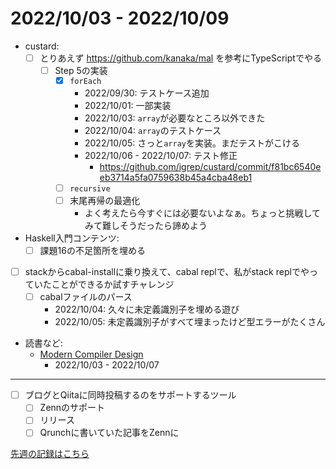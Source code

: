 # 2022/10/03 - 2022/10/09

- custard:
    - [ ] とりあえず <https://github.com/kanaka/mal> を参考にTypeScriptでやる
        - [ ] Step 5の実装
            - [x] `forEach`
                - 2022/09/30: テストケース追加
                - 2022/10/01: 一部実装
                - 2022/10/03: `array`が必要なところ以外できた
                - 2022/10/04: `array`のテストケース
                - 2022/10/05: さっと`array`を実装。まだテストがこける
                - 2022/10/06 - 2022/10/07: テスト修正
                    - <https://github.com/igrep/custard/commit/f81bc6540eeb3714a5fa0759638b45a4cba48eb1>
            - [ ] `recursive`
            - [ ] 末尾再帰の最適化
                - よく考えたら今すぐには必要ないよなぁ。ちょっと挑戦してみて難しそうだったら諦めよう
- Haskell入門コンテンツ:
    - [ ] 課題16の不足箇所を埋める
- [ ] stackからcabal-installに乗り換えて、cabal replで、私がstack replでやっていたことができるか試すチャレンジ
    - [ ] cabalファイルのパース
        - 2022/10/04: 久々に未定義識別子を埋める遊び
        - 2022/10/05: 未定義識別子がすべて埋まったけど型エラーがたくさん
- 読書など:
    - [Modern Compiler Design](https://www.springer.com/jp/book/9781461446989)
        - 2022/10/03 - 2022/10/07

------

- [ ] ブログとQiitaに同時投稿するのをサポートするツール
    - [ ] Zennのサポート
    - [ ] リリース
    - [ ] Qrunchに書いていた記事をZennに

[先週の記録はこちら](https://github.com/igrep/daily-commits/blob/60e05350da6be1a6a2933ad53c4de51d448fb0af/yesterday.md)
